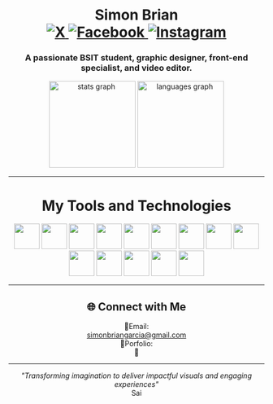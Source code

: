 <h1 align = "center">
	Simon Brian <br>
  <a href="https://x.com/saimeown">
	<img src="https://img.shields.io/badge/-X-000000?logo=x&logoColor=white&style=flat" alt="X">  
  </a>
  <a href = "https://www.facebook.com/saigtrs/">
	  <img src="https://img.shields.io/badge/-Facebook-1877F2?logo=facebook&logoColor=white&style=flat" alt="Facebook">
  </a>
  <a href = "https://www.instagram.com/saimese._/">
	  <img src="https://img.shields.io/badge/-Instagram-E4405F?logo=instagram&logoColor=white&style=flat" alt="Instagram">
  </a>
</h1>
<h3 align = "center">
	A passionate BSIT student, graphic designer, front-end specialist, and video editor.
</h3>

<div align="center">
  <img src="https://github-readme-stats.vercel.app/api?username=Saimeown&theme=tokyonight&show_icons=true&hide_border=true&count_private=true" height="170" alt="stats graph"  />
  <img src="https://github-readme-stats.vercel.app/api/top-langs/?username=Saimeown&theme=tokyonight&show_icons=true&hide_border=true&layout=compact" height="170" alt="languages graph"  />
</div>
<hr>
<h1 align = "center"> My Tools and Technologies </h1>

<p align="center">
	<img src="https://cdn.jsdelivr.net/gh/devicons/devicon@latest/icons/html5/html5-original.svg" height = "50" width = "50"/>
	<img src="https://cdn.jsdelivr.net/gh/devicons/devicon@latest/icons/css3/css3-original.svg" height = "50" width = "50"/>
	<img src="https://cdn.jsdelivr.net/gh/devicons/devicon@latest/icons/tailwindcss/tailwindcss-original.svg" height = "50" />
        <img src="https://cdn.jsdelivr.net/gh/devicons/devicon@latest/icons/javascript/javascript-original.svg" height = "50" width= "50"/>
	<img src="https://cdn.jsdelivr.net/gh/devicons/devicon@latest/icons/typescript/typescript-original.svg" height = "50" width= "50"/>
	<img src="https://cdn.jsdelivr.net/gh/devicons/devicon@latest/icons/react/react-original.svg" height = "50" width= "50"/>
	<img src="https://cdn.jsdelivr.net/gh/devicons/devicon@latest/icons/php/php-original.svg" height = "50" width = "50"/>
        <img src="https://cdn.jsdelivr.net/gh/devicons/devicon@latest/icons/firebase/firebase-original.svg" height = "50" width = "50"/>
        <img src="https://cdn.jsdelivr.net/gh/devicons/devicon@latest/icons/vscode/vscode-original.svg" height = "50" width = "50" />
        <img src="https://cdn.jsdelivr.net/gh/devicons/devicon@latest/icons/webstorm/webstorm-original.svg" height = "50" width = "50" />
        <img src="https://cdn.jsdelivr.net/gh/devicons/devicon@latest/icons/git/git-original.svg" height = "50" width = "50" />
	<img src="https://cdn.jsdelivr.net/gh/devicons/devicon@latest/icons/github/github-original.svg" height = "50" width = "50" />
        <img src="https://cdn.jsdelivr.net/gh/devicons/devicon@latest/icons/notion/notion-original.svg" height = "50" width = "50" />
        <img src="https://cdn.jsdelivr.net/gh/devicons/devicon@latest/icons/canva/canva-original.svg" height = "50" width = "50" />
</p>
<hr>

<h2 align = "center">🌐 Connect with Me</h2>
<p align = "center">
	💌Email: <br> <a href = "mailto:simonbriangarcia@gmail.com">simonbriangarcia@gmail.com</a> <br>
	🌟Porfolio: <br>🚧<br>
</p>
<hr border = "1px solid gray"></hr>
<p align = "center">
	<i>"Transforming imagination to deliver impactful visuals and engaging experiences"</i> <br> Sai
</p>
